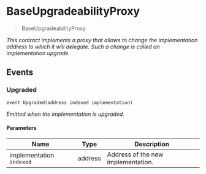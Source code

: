 # BaseUpgradeabilityProxy



> BaseUpgradeabilityProxy



*This contract implements a proxy that allows to change the implementation address to which it will delegate. Such a change is called an implementation upgrade.*


## Events

### Upgraded

```solidity
event Upgraded(address indexed implementation)
```



*Emitted when the implementation is upgraded.*

#### Parameters

| Name | Type | Description |
|---|---|---|
| implementation `indexed` | address | Address of the new implementation. |



